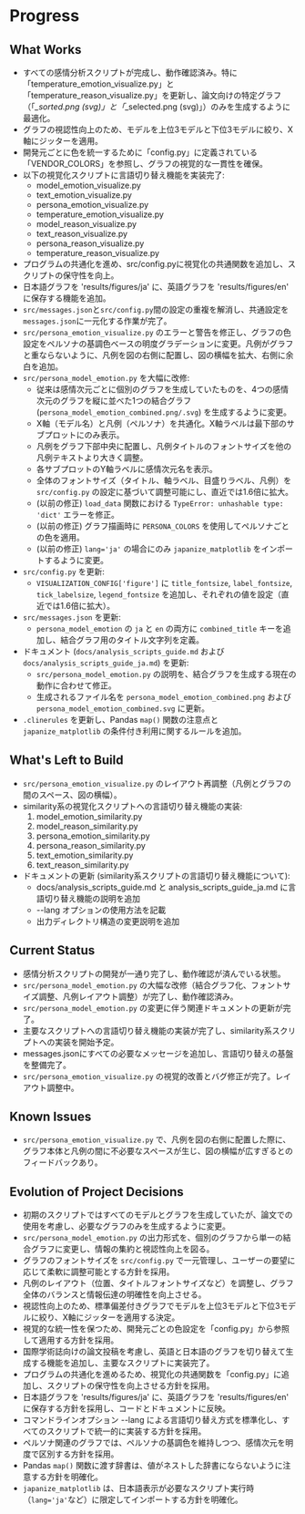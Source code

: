 # Progress

## What Works
- すべての感情分析スクリプトが完成し、動作確認済み。特に「temperature_emotion_visualize.py」と「temperature_reason_visualize.py」を更新し、論文向けの特定グラフ（「*_sorted.png (svg)」と「*_selected.png (svg)」）のみを生成するように最適化。
- グラフの視認性向上のため、モデルを上位3モデルと下位3モデルに絞り、X軸にジッターを適用。
- 開発元ごとに色を統一するために「config.py」に定義されている「VENDOR_COLORS」を参照し、グラフの視覚的な一貫性を確保。
- 以下の視覚化スクリプトに言語切り替え機能を実装完了:
  - model_emotion_visualize.py
  - text_emotion_visualize.py
  - persona_emotion_visualize.py
  - temperature_emotion_visualize.py
  - model_reason_visualize.py
  - text_reason_visualize.py
  - persona_reason_visualize.py
  - temperature_reason_visualize.py
- プログラムの共通化を進め、src/config.pyに視覚化の共通関数を追加し、スクリプトの保守性を向上。
- 日本語グラフを 'results/figures/ja' に、英語グラフを 'results/figures/en' に保存する機能を追加。
- `src/messages.json`と`src/config.py`間の設定の重複を解消し、共通設定を`messages.json`に一元化する作業が完了。
- `src/persona_emotion_visualize.py` のエラーと警告を修正し、グラフの色設定をペルソナの基調色ベースの明度グラデーションに変更。凡例がグラフと重ならないように、凡例を図の右側に配置し、図の横幅を拡大、右側に余白を追加。
- `src/persona_model_emotion.py` を大幅に改修:
  - 従来は感情次元ごとに個別のグラフを生成していたものを、4つの感情次元のグラフを縦に並べた1つの結合グラフ (`persona_model_emotion_combined.png/.svg`) を生成するように変更。
  - X軸（モデル名）と凡例（ペルソナ）を共通化。X軸ラベルは最下部のサブプロットにのみ表示。
  - 凡例をグラフ下部中央に配置し、凡例タイトルのフォントサイズを他の凡例テキストより大きく調整。
  - 各サブプロットのY軸ラベルに感情次元名を表示。
  - 全体のフォントサイズ（タイトル、軸ラベル、目盛りラベル、凡例）を `src/config.py` の設定に基づいて調整可能にし、直近では1.6倍に拡大。
  - (以前の修正) `load_data` 関数における `TypeError: unhashable type: 'dict'` エラーを修正。
  - (以前の修正) グラフ描画時に `PERSONA_COLORS` を使用してペルソナごとの色を適用。
  - (以前の修正) `lang='ja'` の場合にのみ `japanize_matplotlib` をインポートするように変更。
- `src/config.py` を更新:
  - `VISUALIZATION_CONFIG['figure']` に `title_fontsize`, `label_fontsize`, `tick_labelsize`, `legend_fontsize` を追加し、それぞれの値を設定（直近では1.6倍に拡大）。
- `src/messages.json` を更新:
  - `persona_model_emotion` の `ja` と `en` の両方に `combined_title` キーを追加し、結合グラフ用のタイトル文字列を定義。
- ドキュメント (`docs/analysis_scripts_guide.md` および `docs/analysis_scripts_guide_ja.md`) を更新:
  - `src/persona_model_emotion.py` の説明を、結合グラフを生成する現在の動作に合わせて修正。
  - 生成されるファイル名を `persona_model_emotion_combined.png` および `persona_model_emotion_combined.svg` に更新。
- `.clinerules` を更新し、Pandas `map()` 関数の注意点と `japanize_matplotlib` の条件付き利用に関するルールを追加。

## What's Left to Build
- `src/persona_emotion_visualize.py` のレイアウト再調整（凡例とグラフの間のスペース、図の横幅）。
- similarity系の視覚化スクリプトへの言語切り替え機能の実装:
  1. model_emotion_similarity.py
  2. model_reason_similarity.py
  3. persona_emotion_similarity.py
  4. persona_reason_similarity.py
  5. text_emotion_similarity.py
  6. text_reason_similarity.py
- ドキュメントの更新 (similarity系スクリプトの言語切り替え機能について):
  - docs/analysis_scripts_guide.md と analysis_scripts_guide_ja.md に言語切り替え機能の説明を追加
  - --lang オプションの使用方法を記載
  - 出力ディレクトリ構造の変更説明を追加

## Current Status
- 感情分析スクリプトの開発が一通り完了し、動作確認が済んでいる状態。
- `src/persona_model_emotion.py` の大幅な改修（結合グラフ化、フォントサイズ調整、凡例レイアウト調整）が完了し、動作確認済み。
- `src/persona_model_emotion.py` の変更に伴う関連ドキュメントの更新が完了。
- 主要なスクリプトへの言語切り替え機能の実装が完了し、similarity系スクリプトへの実装を開始予定。
- messages.jsonにすべての必要なメッセージを追加し、言語切り替えの基盤を整備完了。
- `src/persona_emotion_visualize.py` の視覚的改善とバグ修正が完了。レイアウト調整中。

## Known Issues
- `src/persona_emotion_visualize.py` で、凡例を図の右側に配置した際に、グラフ本体と凡例の間に不必要なスペースが生じ、図の横幅が広すぎるとのフィードバックあり。

## Evolution of Project Decisions
- 初期のスクリプトではすべてのモデルとグラフを生成していたが、論文での使用を考慮し、必要なグラフのみを生成するように変更。
- `src/persona_model_emotion.py` の出力形式を、個別のグラフから単一の結合グラフに変更し、情報の集約と視認性向上を図る。
- グラフのフォントサイズを `src/config.py` で一元管理し、ユーザーの要望に応じて柔軟に調整可能とする方針を採用。
- 凡例のレイアウト（位置、タイトルフォントサイズなど）を調整し、グラフ全体のバランスと情報伝達の明確性を向上させる。
- 視認性向上のため、標準偏差付きグラフでモデルを上位3モデルと下位3モデルに絞り、X軸にジッターを適用する決定。
- 視覚的な統一性を保つため、開発元ごとの色設定を「config.py」から参照して適用する方針を採用。
- 国際学術誌向けの論文投稿を考慮し、英語と日本語のグラフを切り替えて生成する機能を追加し、主要なスクリプトに実装完了。
- プログラムの共通化を進めるため、視覚化の共通関数を「config.py」に追加し、スクリプトの保守性を向上させる方針を採用。
- 日本語グラフを 'results/figures/ja' に、英語グラフを 'results/figures/en' に保存する方針を採用し、コードとドキュメントに反映。
- コマンドラインオプション --lang による言語切り替え方式を標準化し、すべてのスクリプトで統一的に実装する方針を採用。
- ペルソナ関連のグラフでは、ペルソナの基調色を維持しつつ、感情次元を明度で区別する方針を採用。
- Pandas `map()` 関数に渡す辞書は、値がネストした辞書にならないように注意する方針を明確化。
- `japanize_matplotlib` は、日本語表示が必要なスクリプト実行時（`lang='ja'`など）に限定してインポートする方針を明確化。
